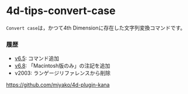 # 4d-tips-convert-case

`Convert case`は，かつて4th Dimensionに存在した文字列変換コマンドです。

### 履歴

* [v6.5](https://github.com/4D-JP/4d-tips-convert-case/files/8684044/Convert.case-6.5.pdf): コマンド追加
* [v6.8]((https://github.com/4D-JP/4d-tips-convert-case/files/8684041/Convert.case-6.8.pdf)): 「Macintosh版のみ」の注記を追加
* v2003: ランゲージリファレンスから削除

https://github.com/miyako/4d-plugin-kana
